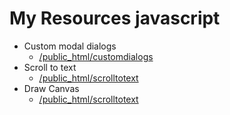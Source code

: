 # My Resources javascript
* Custom modal dialogs
    * [/public_html/customdialogs](https://github.com/tomasnama/MyResourcesJavascript/tree/master/public_html/customdialogs)
* Scroll to text
    * [/public_html/scrolltotext](https://github.com/tomasnama/MyResourcesJavascript/tree/master/public_html/scrolltotext)
* Draw Canvas
    * [/public_html/scrolltotext](https://github.com/tomasnama/MyResourcesJavascript/tree/master/public_html/drawcanvas)
